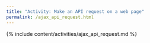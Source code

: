 ```yaml
---
title: "Activity: Make an API request on a web page"
permalink: /ajax_api_request.html
---
```


{% include content/activities/ajax_api_request.md %}
